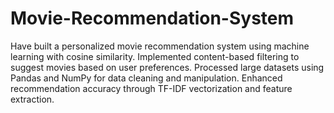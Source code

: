 # Movie-Recommendation-System
Have built a personalized movie recommendation system using machine learning with cosine similarity. Implemented content-based filtering to suggest movies based on user preferences. Processed large datasets using Pandas and NumPy for data cleaning and manipulation. Enhanced recommendation accuracy through TF-IDF vectorization and feature extraction.
